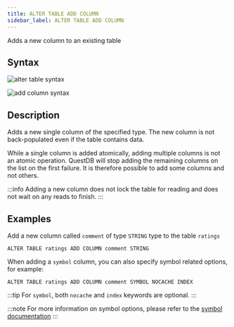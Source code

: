 ```yaml
---
title: ALTER TABLE ADD COLUMN
sidebar_label: ALTER TABLE ADD COLUMN
---
```


Adds a new column to an existing table

## Syntax

![alter table syntax](/img/doc/diagrams/alter-table.svg)

![add column syntax](/img/doc/diagrams/alter-table-add-column.svg)

## Description

Adds a new single column of the specified type. The new column is not
back-populated even if the table contains data.

While a single column is added atomically, adding multiple columns is not an
atomic operation. QuestDB will stop adding the remaining columns on the list on
the first failure. It is therefore possible to add some columns and not others.

:::info
Adding a new column does not lock the table for reading and does not
wait on any reads to finish.
:::

## Examples

Add a new column called `comment` of type `STRING` type to the table `ratings`

```questdb-sql title="New column"
ALTER TABLE ratings ADD COLUMN comment STRING
```

When adding a `symbol` column, you can also specify symbol related options, for
example:

```questdb-sql title="New symbol column"
ALTER TABLE ratings ADD COLUMN comment SYMBOL NOCACHE INDEX
```

:::tip
For `symbol`, both `nocache` and `index` keywords are optional.
:::

:::note
For more information on symbol options, please refer to the
[symbol documentation](concept/symbol.md)
:::
